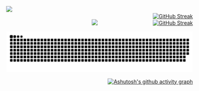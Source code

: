 <div align="left"> <img height="137px" src="https://github-readme-stats.vercel.app/api?username=binisalegend&hide_title=true&hide_border=true&show_icons=trueline_height=21&text_color=000&icon_color=000&bg_color=0,ea6161,ffc64d,fffc4d,52fa5a&theme=graywhite" /> </div>

<div align="right"> <a href="https://git.io/streak-stats"><img src="https://streak-stats.demolab.com?user=binisalegend&theme=radical&hide_border=true&border_radius=20&locale=zh_Hans&date_format=M%20j%5B%2C%20Y%5D&mode=weekly&card_width=500" alt="GitHub Streak" /></a>

<div style="display: flex; justify-content: space-between; align-items: center; flex-wrap: nowrap;">
  <div style="flex: 0 1 auto; width: 49%;">
    <img style="width: 100%; height: auto;" src="https://github-readme-stats.vercel.app/api?username=binisalegend&hide_title=true&hide_border=true&show_icons=true&line_height=21&text_color=000&icon_color=000&bg_color=0,ea6161,ffc64d,fffc4d,52fa5a&theme=graywhite" />
  </div>
  <div style="flex: 0 1 auto; width: 49%;">
    <a href="https://git.io/streak-stats">
      <img style="width: 100%; height: auto;" src="https://streak-stats.demolab.com?user=binisalegend&theme=radical&hide_border=true&border_radius=20&locale=zh_Hans&date_format=M%20j[,%20Y]&mode=weekly&card_width=500" alt="GitHub Streak" />
    </a>
  </div>
</div>


![亮色](https://raw.githubusercontent.com/binisalegend/binisalegend/output/github-contribution-grid-snake.svg)

[![Ashutosh's github activity graph](https://github-readme-activity-graph.vercel.app/graph?username=binisalegend)](https://github.com/ashutosh00710/github-readme-activity-graph)
